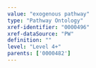 ```yaml
---
value: "exogenous pathway"
type: "Pathway Ontology"
xref-identifier: "0000496"
xref-dataSource: "PW"
definition: ""
level: "Level 4+"
parents: ['0000482']
---
```

